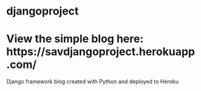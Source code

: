 # djangoproject
<h1> View the simple blog here: https://savdjangoproject.herokuapp.com/</h1>
<p>Django framework blog created with Python and deployed to Heroku</p>
